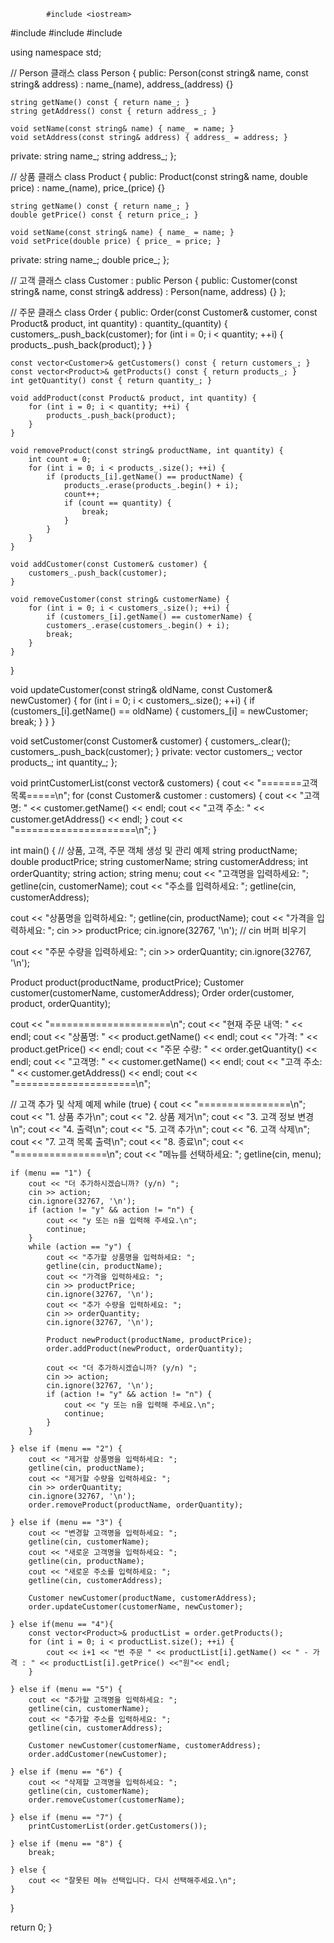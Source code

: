             #include <iostream>
#include <vector>
#include <string>
#include <cstdlib>

using namespace std;

// Person 클래스
class Person {
public:
    Person(const string& name, const string& address) : name_(name), address_(address) {}

    string getName() const { return name_; }
    string getAddress() const { return address_; }

    void setName(const string& name) { name_ = name; }
    void setAddress(const string& address) { address_ = address; }

private:
    string name_;
    string address_;
};

// 상품 클래스
class Product {
public:
    Product(const string& name, double price) : name_(name), price_(price) {}

    string getName() const { return name_; }
    double getPrice() const { return price_; }

    void setName(const string& name) { name_ = name; }
    void setPrice(double price) { price_ = price; }

private:
    string name_;
    double price_;
};

// 고객 클래스
class Customer : public Person {
public:
    Customer(const string& name, const string& address) : Person(name, address) {}
};

// 주문 클래스
class Order {
public:
    Order(const Customer& customer, const Product& product, int quantity)
        : quantity_(quantity) {
        customers_.push_back(customer);
        for (int i = 0; i < quantity; ++i) {
            products_.push_back(product);
        }
    }

    const vector<Customer>& getCustomers() const { return customers_; }
    const vector<Product>& getProducts() const { return products_; }
    int getQuantity() const { return quantity_; }

    void addProduct(const Product& product, int quantity) {
        for (int i = 0; i < quantity; ++i) {
            products_.push_back(product);
        }
    }

    void removeProduct(const string& productName, int quantity) {
        int count = 0;
        for (int i = 0; i < products_.size(); ++i) {
            if (products_[i].getName() == productName) {
                products_.erase(products_.begin() + i);
                count++;
                if (count == quantity) {
                    break;
                }
            }
        }
    }

    void addCustomer(const Customer& customer) {
        customers_.push_back(customer);
    }

    void removeCustomer(const string& customerName) {
        for (int i = 0; i < customers_.size(); ++i) {
            if (customers_[i].getName() == customerName) {
            customers_.erase(customers_.begin() + i);
            break;
        }
    }
}

void updateCustomer(const string& oldName, const Customer& newCustomer) {
    for (int i = 0; i < customers_.size(); ++i) {
        if (customers_[i].getName() == oldName) {
            customers_[i] = newCustomer;
            break;
        }
    }
}

void setCustomer(const Customer& customer) {
    customers_.clear();
    customers_.push_back(customer);
}
private:
vector<Customer> customers_;
vector<Product> products_;
int quantity_;
};

void printCustomerList(const vector<Customer>& customers) {
cout << "=======고객 목록=====\n";
for (const Customer& customer : customers) {
cout << "고객명: " << customer.getName() << endl;
cout << "고객 주소: " << customer.getAddress() << endl;
}
cout << "=====================\n";
}

int main() {
// 상품, 고객, 주문 객체 생성 및 관리 예제
string productName;
double productPrice;
string customerName;
string customerAddress;
int orderQuantity;
string action;
string menu;
            cout << "고객명을 입력하세요: ";
getline(cin, customerName);
cout << "주소를 입력하세요: ";
getline(cin, customerAddress);

cout << "상품명을 입력하세요: ";
getline(cin, productName);
cout << "가격을 입력하세요: ";
cin >> productPrice;
cin.ignore(32767, '\n'); // cin 버퍼 비우기

cout << "주문 수량을 입력하세요: ";
cin >> orderQuantity;
cin.ignore(32767, '\n');

Product product(productName, productPrice);
Customer customer(customerName, customerAddress);
Order order(customer, product, orderQuantity);

cout << "=====================\n";
cout << "현재 주문 내역: " << endl;
cout << "상품명: " << product.getName() << endl;
cout << "가격: " << product.getPrice() << endl;
cout << "주문 수량: " << order.getQuantity() << endl;
cout << "고객명: " << customer.getName() << endl;
cout << "고객 주소: " << customer.getAddress() << endl;
cout << "=====================\n";

// 고객 추가 및 삭제 예제
while (true) {
    cout << "================\n";
    cout << "1. 상품 추가\n";
    cout << "2. 상품 제거\n";
    cout << "3. 고객 정보 변경\n";
    cout << "4. 출력\n";
    cout << "5. 고객 추가\n";
    cout << "6. 고객 삭제\n";
    cout << "7. 고객 목록 출력\n";
    cout << "8. 종료\n";
    cout << "================\n";
    cout << "메뉴를 선택하세요: ";
    getline(cin, menu);

    if (menu == "1") {
        cout << "더 추가하시겠습니까? (y/n) ";
        cin >> action;
        cin.ignore(32767, '\n');
        if (action != "y" && action != "n") {
            cout << "y 또는 n을 입력해 주세요.\n";
            continue;
        }
        while (action == "y") {
            cout << "추가할 상품명을 입력하세요: ";
            getline(cin, productName);
            cout << "가격을 입력하세요: ";
            cin >> productPrice;
            cin.ignore(32767, '\n');
            cout << "추가 수량을 입력하세요: ";
            cin >> orderQuantity;
            cin.ignore(32767, '\n');

            Product newProduct(productName, productPrice);
            order.addProduct(newProduct, orderQuantity);

            cout << "더 추가하시겠습니까? (y/n) ";
            cin >> action;
            cin.ignore(32767, '\n');
            if (action != "y" && action != "n") {
                cout << "y 또는 n을 입력해 주세요.\n";
                continue;
            }
        }
        
    } else if (menu == "2") {
        cout << "제거할 상품명을 입력하세요: ";
        getline(cin, productName);
        cout << "제거할 수량을 입력하세요: ";
        cin >> orderQuantity;
        cin.ignore(32767, '\n');
        order.removeProduct(productName, orderQuantity);

    } else if (menu == "3") {
        cout << "변경할 고객명을 입력하세요: ";
        getline(cin, customerName);
        cout << "새로운 고객명을 입력하세요: ";
        getline(cin, productName);
        cout << "새로운 주소를 입력하세요: ";
        getline(cin, customerAddress);

        Customer newCustomer(productName, customerAddress);
        order.updateCustomer(customerName, newCustomer);

    } else if(menu == "4"){
        const vector<Product>& productList = order.getProducts();
        for (int i = 0; i < productList.size(); ++i) {
            cout << i+1 << "번 주문 " << productList[i].getName() << " - 가격 : " << productList[i].getPrice() <<"원"<< endl;
        }

    } else if (menu == "5") {
        cout << "추가할 고객명을 입력하세요: ";
        getline(cin, customerName);
        cout << "추가할 주소를 입력하세요: ";
        getline(cin, customerAddress);

        Customer newCustomer(customerName, customerAddress);
        order.addCustomer(newCustomer);

    } else if (menu == "6") {
        cout << "삭제할 고객명을 입력하세요: ";
        getline(cin, customerName);
        order.removeCustomer(customerName);

    } else if (menu == "7") {
        printCustomerList(order.getCustomers());

    } else if (menu == "8") {
        break;

    } else {
        cout << "잘못된 메뉴 선택입니다. 다시 선택해주세요.\n";
    }
}

return 0;
}
